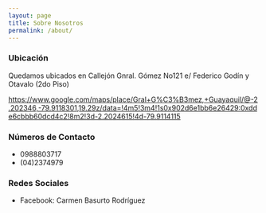 ```yaml
---
layout: page
title: Sobre Nosotros
permalink: /about/
---
```


### Ubicación

Quedamos ubicados en Callejón Gnral. Gómez No121 e/ Federico Godín y Otavalo (2do Piso)

https://www.google.com/maps/place/Gral+G%C3%B3mez,+Guayaquil/@-2.202346,-79.9118301,19.29z/data=!4m5!3m4!1s0x902d6e1bb6e26429:0xdde6cbbb60dcd4c2!8m2!3d-2.2024615!4d-79.9114115



### Números de Contacto

* 0988803717
* (04)2374979

### Redes Sociales

* Facebook: Carmen Basurto Rodríguez 

